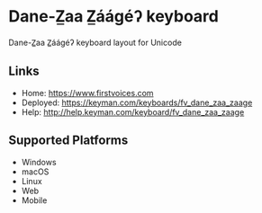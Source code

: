 Dane-Z̲aa Z̲áágéʔ keyboard
==============

Dane-Z̲aa Z̲áágéʔ keyboard layout for Unicode

Links
-----

 * Home:     <https://www.firstvoices.com>
 * Deployed: <https://keyman.com/keyboards/fv_dane_zaa_zaage>
 * Help:     <http://help.keyman.com/keyboard/fv_dane_zaa_zaage>
 
Supported Platforms
-------------------
 * Windows
 * macOS
 * Linux
 * Web
 * Mobile

